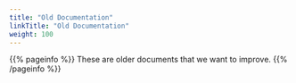 ```yaml
---
title: "Old Documentation"
linkTitle: "Old Documentation"
weight: 100
---
```


{{% pageinfo %}}
These are older documents that we want to improve.
{{% /pageinfo %}}


